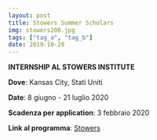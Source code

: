 ```yaml
---
layout: post
title: Stowers Summer Scholars
img: stowers200.jpg
tags: ["tag_a", "tag_b"]
date: 2019-10-28
---
```


**INTERNSHIP AL STOWERS INSTITUTE**

**Dove**: Kansas City, Stati Uniti 

**Date**: 8 giugno - 21 luglio 2020 

**Scadenza per application**: 3 febbraio 2020 

**Link al programma**: [Stowers](https://www.stowers.org/gradschool/scholars)

